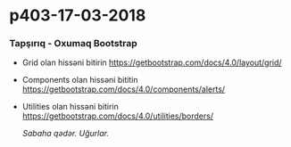 # p403-17-03-2018

### Tapşırıq - Oxumaq Bootstrap
- Grid olan hissəni bitirin
  https://getbootstrap.com/docs/4.0/layout/grid/
  
- Components olan hissəni bititin
  https://getbootstrap.com/docs/4.0/components/alerts/
  
- Utilities olan hissəni bitirin
  https://getbootstrap.com/docs/4.0/utilities/borders/
  
  *Sabaha qədər. Uğurlar.*
  
